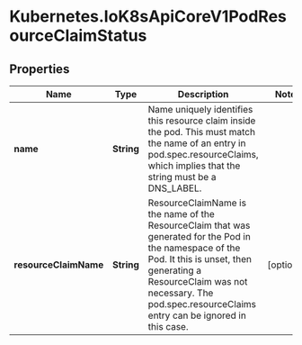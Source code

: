 # Kubernetes.IoK8sApiCoreV1PodResourceClaimStatus

## Properties

Name | Type | Description | Notes
------------ | ------------- | ------------- | -------------
**name** | **String** | Name uniquely identifies this resource claim inside the pod. This must match the name of an entry in pod.spec.resourceClaims, which implies that the string must be a DNS_LABEL. | 
**resourceClaimName** | **String** | ResourceClaimName is the name of the ResourceClaim that was generated for the Pod in the namespace of the Pod. It this is unset, then generating a ResourceClaim was not necessary. The pod.spec.resourceClaims entry can be ignored in this case. | [optional] 


